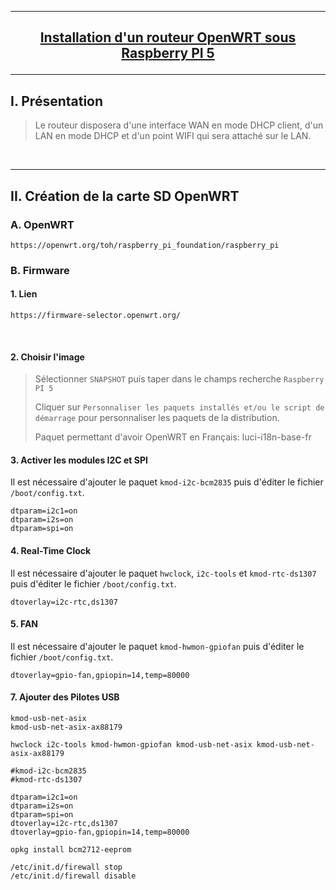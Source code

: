 ----------------------------------------------------------------------------------------------------------------------------------------------------------------
## <p align='center'> [Installation d'un routeur OpenWRT sous Raspberry PI 5](https://openwrt.org/toh/raspberry_pi_foundation/raspberry_pi) </p>

----------------------------------------------------------------------------------------------------------------------------------------------------------------
## I. Présentation
> Le routeur disposera d'une interface WAN en mode DHCP client, d'un LAN en mode DHCP et d'un point WIFI qui sera attaché sur le LAN.

<br />

----------------------------------------------------------------------------------------------------------------------------------------------------------------
## II. Création de la carte SD OpenWRT 


### A. OpenWRT
```
https://openwrt.org/toh/raspberry_pi_foundation/raspberry_pi
```

### B. Firmware
#### 1. Lien
```
https://firmware-selector.openwrt.org/
```
<br />

#### 2. Choisir l'image
> Sélectionner `SNAPSHOT` puis taper dans le champs recherche `Raspberry PI 5`
>
> Cliquer sur `Personnaliser les paquets installés et/ou le script de démarrage` pour personnaliser les paquets de la distribution.
>
> Paquet permettant d'avoir OpenWRT en Français: luci-i18n-base-fr


#### 3. Activer les modules I2C et SPI
Il est nécessaire d'ajouter le paquet `kmod-i2c-bcm2835` puis d'éditer le fichier `/boot/config.txt`.
```
dtparam=i2c1=on
dtparam=i2s=on
dtparam=spi=on
```

#### 4. Real-Time Clock
Il est nécessaire d'ajouter le paquet `hwclock`, `i2c-tools` et `kmod-rtc-ds1307` puis d'éditer le fichier `/boot/config.txt`.
```
dtoverlay=i2c-rtc,ds1307
```

#### 5. FAN
Il est nécessaire d'ajouter le paquet `kmod-hwmon-gpiofan` puis d'éditer le fichier `/boot/config.txt`.
```
dtoverlay=gpio-fan,gpiopin=14,temp=80000
```

#### 7. Ajouter des Pilotes USB
```
kmod-usb-net-asix
kmod-usb-net-asix-ax88179
```

```
hwclock i2c-tools kmod-hwmon-gpiofan kmod-usb-net-asix kmod-usb-net-asix-ax88179

#kmod-i2c-bcm2835
#kmod-rtc-ds1307
```

```
dtparam=i2c1=on
dtparam=i2s=on
dtparam=spi=on
dtoverlay=i2c-rtc,ds1307
dtoverlay=gpio-fan,gpiopin=14,temp=80000
```

```
opkg install bcm2712-eeprom
``` 

```
/etc/init.d/firewall stop
/etc/init.d/firewall disable
```

<br />
